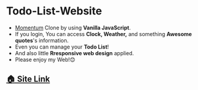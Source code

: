 # Todo-List-Website

- [Momentum](https://momentumdash.com/) Clone by using **Vanilla JavaScript**.
- If you login, You can access **Clock, Weather,** and something **Awesome quotes**'s information.
- Even you can manage your **Todo List**!
- And also little **Rresponsive web design** applied.
- Please enjoy my Web!😊

## [🏠 Site Link](https://mouse7871.github.io/todo-list-web/)
